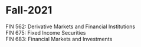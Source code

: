 # Fall-2021
FIN 562: Derivative Markets and Financial Institutions  
FIN 675: Fixed Income Securities  
FIN 683: Financial Markets and Investments  
